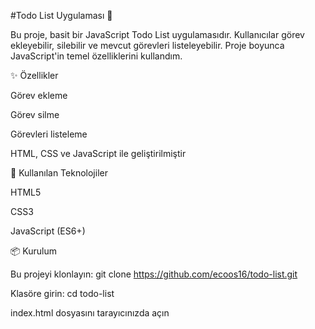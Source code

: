 #Todo List Uygulaması 📝

Bu proje, basit bir JavaScript Todo List uygulamasıdır. Kullanıcılar görev ekleyebilir, silebilir ve mevcut görevleri listeleyebilir. Proje boyunca JavaScript'in temel özelliklerini kullandım.

✨ Özellikler

Görev ekleme

Görev silme

Görevleri listeleme

HTML, CSS ve  JavaScript ile geliştirilmiştir

🚀 Kullanılan Teknolojiler

HTML5

CSS3

JavaScript (ES6+)

📦 Kurulum

Bu projeyi klonlayın:
git clone https://github.com/ecoos16/todo-list.git

Klasöre girin:
cd todo-list

index.html dosyasını tarayıcınızda açın
